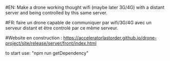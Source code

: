 #EN:
Make a drone working thought wifi (maybe later 3G/4G) with a distant server and being controlled by this same server.

#FR:
faire un drone capable de communiquer par wifi/3G/4G avec un serveur distant et être controlé par ce même serveur.


#Website en construction : https://acceleratorlastorder.github.io/drone-project/site/release/server/front/index.html


to start use: "npm run getDependency"
